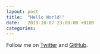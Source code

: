 ```yaml
---
layout: post
title:  "Hello World!"
date:   2019-10-07 23:00:00 +0100
categories: 
---
```


Follow me on [Twitter][twitter] and [GitHub][github].

[twitter]: https://twitter.com/eithraelz
[github]: https://github.com/eithrael